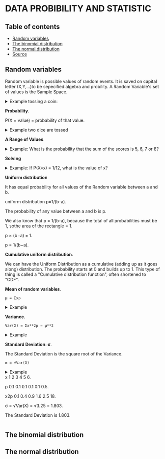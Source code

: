 #   DATA PROBIBILITY AND STATISTIC
## Table of contents
- [Random variables](#Random-variables)
- [The binomial distribution](#The-binomial-distribution)
- [The normal distribution](#The-normal-distribution)
- [Source](https://www.mathsisfun.com/data/confidence-interval.html)

## Random variables

Random variable is possible values of random events. It is saved on capital letter (X,Y,...)to be sepecified algebra and probility. A Random Variable's set of values is the Sample Space.

<details>
<summary>Example tossing a coin:</summary>

we could get Heads or Tails.Let's give them the values Heads=0 and Tails=1 and we have a Random Variable "X":

X = random variable.

possible value = 0 or 1.

random event = Head or Tails.

X = {0, 1} = sample space

</details>

**Probability**.

P(X = value) = probability of that value.

<details>
<summary>Example two dice are tossed</summary>

The Random Variable is X = "The sum of the scores on the two dice".

1st Die : 1	2	3	4	5	6.

2nd Die	1	2	3	4	5	6	7.

Let's make a table of all possible values:

2	3	4	5	6	7	8
3	4	5	6	7	8	9
4	5	6	7	8	9	10
5	6	7	8	9	10	11
6	7	8	9	10	11	12

There are 6 × 6 = 36 possible outcomes, and the Sample Space (which is the sum of the scores on the two dice) is {2, 3, 4, 5, 6, 7, 8, 9, 10, 11, 12}.

Let's count how often each value occurs, and work out the probabilities:

2 occurs just once, so P(X = 2) = 1/36.

3 occurs twice, so P(X = 3) = 2/36 = 1/18.

4 occurs three times, so P(X = 4) = 3/36 = 1/12.

5 occurs four times, so P(X = 5) = 4/36 = 1/9.

6 occurs five times, so P(X = 6) = 5/36.

7 occurs six times, so P(X = 7) = 6/36 = 1/6.

8 occurs five times, so P(X = 8) = 5/36.

9 occurs four times, so P(X = 9) = 4/36 = 1/9.

10 occurs three times, so P(X = 10) = 3/36 = 1/12.

11 occurs twice, so P(X = 11) = 2/36 = 1/18.

12 occurs just once, so P(X = 12) = 1/36.

</details>

**A Range of Values**.

<details>
<summary>Example: What is the probability that the sum of the scores is 5, 6, 7 or 8?</summary>

In other words: What is P(5 ≤ X ≤ 8)?.

P(5 ≤ X ≤ 8) = P(X=5) + P(X=6) + P(X=7) + P(X=8).

             = (4+5+6+5)/36.

             = 20/36.

             = 5/9.

</details>

**Solving**

<details>
<summary>Example: If P(X=x) = 1/12, what is the value of x?</summary>

P(X=4) = 1/12, and P(X=10) = 1/12.

So there are two solutions: x = 4 or x = 10.

Notice the different uses of X and x:

X is the Random Variable "The sum of the scores on the two dice".

x is a value that X can take.

</details>

**Uniform distribution**

It has equal probability for all values of the Random variable between a and b.

uniform distribution p=1/(b-a).

The probability of any value between a and b is p.

We also know that p = 1/(b-a), because the total of all probabilities must be 1, sothe area of the rectangle = 1.

p × (b−a) = 1.

p = 1/(b−a).

**Cumulative uniform distribution**.

We can have the Uniform Distribution as a cumulative (adding up as it goes along) distribution. The probability starts at 0 and builds up to 1. This type of thing is called a "Cumulative distribution function", often shortened to "CDF".

**Mean of random variables**.

```
μ = Σxp
```
<details>
<summary>Example</summary>
x  	  1  	  2  	  3  	  4  	  5  	  6.

p	0.1	0.1	0.1	0.1	0.1	0.5.

xp	0.1	0.2	0.3	0.4	0.5	3.

μ = Σxp = 0.1+0.2+0.3+0.4+0.5+3 = 4.5.

The expected value is 4.5.

</details>

**Variance**.

```
Var(X) = Σx**2p − μ**2
```
<details>
<summary>Example</summary>
x  	  1  	  2  	  3  	  4  	  5  	  6.

p	0.1	0.1	0.1	0.1	0.1	0.5.

x2p	0.1	0.4	0.9	1.6	2.5	18.

Σx2p = 0.1+0.4+0.9+1.6+2.5+18 = 23.5.

Var(X) = Σx\*\*2p − μ\*\*2 = 23.5 - 4.52 = 3.25.

The variance is 3.25.

</details>

**Standard Deviation: σ**.

The Standard Deviation is the square root of the Variance.

```
σ = √Var(X)
```
<details>
<summary>Example<summary>
x  	  1  	  2  	  3  	  4  	  5  	  6.

p	0.1	0.1	0.1	0.1	0.1	0.5.

x2p	0.1	0.4	0.9	1.6	2.5	18.

σ = √Var(X) = √3.25 = 1.803.

The Standard Deviation is 1.803.

</details>

## The binomial distribution
## The normal distribution



